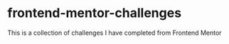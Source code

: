 # frontend-mentor-challenges
This is a collection of challenges I have completed from Frontend Mentor
